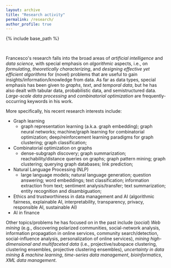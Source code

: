 ```yaml
---
layout: archive
title: "Research activity"
permalink: /research/
author_profile: true
---
```


{% include base_path %}


<br>

Francesco's research falls into the broad areas of *artificial intelligence* and *data science*, with special emphasis on *algorithmic* aspects, i.e., on *formulating*, *theoretically characterizing*, and *designing effective yet efficient algorithms* for (novel) problems that are useful to gain insights/information/knowledge from data.
As far as data types, special emphasis has been given to *graphs*, *text*, and *temporal data*, but he has also dealt with tabular data, probabilistic data, and semistructured data.
*Large-scale data processing* and *combinatorial optimization* are frequently-occurring keywords in his work.


More specifically, his recent research interests include:

* Graph learning
    + graph representation learning (a.k.a. graph embedding); graph neural networks; machine/graph learning for combinatorial optimization; deep/reinforcement learning paradigms for graph clustering; graph classification;
* Combinatorial optimization on graphs
    + dense-subgraph discovery; graph summarization; reachability/distance queries on graphs; graph pattern mining; graph clustering; querying graph databases; link prediction;
* Natural Language Processing (NLP)
    + large language models; natural language generation; question answering; word embeddings; text classification; information extraction from text; sentiment analysis/transfer; text summarization; entity recognition and disambiguation;
* Ethics and trustworthiness in data management and AI (algorithmic fairness, explainable AI, interpretability, transparency, privacy, responsible AI, sustainable AI)
* AI in finance

Other topics/problems he has focused on in the past include (*social*) *Web mining* (e.g., discovering polarized communities, social-network analysis, information propagation in online services, community search/detection, social-influence analysis, personalization of online services), *mining high-dimensional and multifaceted data* (i.e., projective/subspace clustering, clustering ensembles, projective clustering ensembles), *uncertainty in data mining & machine learning*, *time-series data management*, *bioinformatics*, *XML data management*.